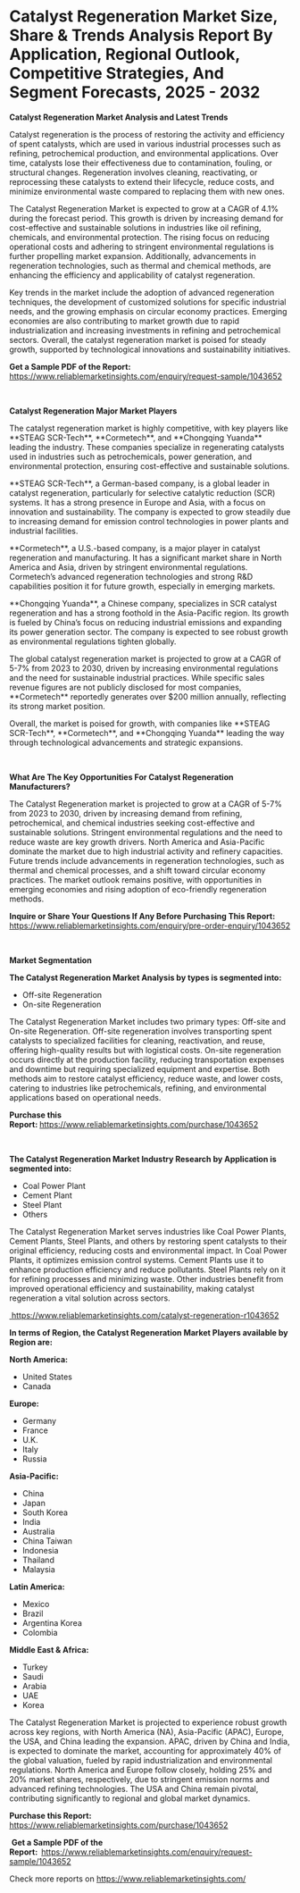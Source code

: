 <p><h1>Catalyst Regeneration Market Size, Share & Trends Analysis Report By Application, Regional Outlook, Competitive Strategies, And Segment Forecasts, 2025 - 2032</h1></p><p><strong>Catalyst Regeneration Market Analysis and Latest Trends</strong></p>
<p><p>Catalyst regeneration is the process of restoring the activity and efficiency of spent catalysts, which are used in various industrial processes such as refining, petrochemical production, and environmental applications. Over time, catalysts lose their effectiveness due to contamination, fouling, or structural changes. Regeneration involves cleaning, reactivating, or reprocessing these catalysts to extend their lifecycle, reduce costs, and minimize environmental waste compared to replacing them with new ones.</p><p>The Catalyst Regeneration Market is expected to grow at a CAGR of 4.1% during the forecast period. This growth is driven by increasing demand for cost-effective and sustainable solutions in industries like oil refining, chemicals, and environmental protection. The rising focus on reducing operational costs and adhering to stringent environmental regulations is further propelling market expansion. Additionally, advancements in regeneration technologies, such as thermal and chemical methods, are enhancing the efficiency and applicability of catalyst regeneration.</p><p>Key trends in the market include the adoption of advanced regeneration techniques, the development of customized solutions for specific industrial needs, and the growing emphasis on circular economy practices. Emerging economies are also contributing to market growth due to rapid industrialization and increasing investments in refining and petrochemical sectors. Overall, the catalyst regeneration market is poised for steady growth, supported by technological innovations and sustainability initiatives.</p></p>
<p><strong>Get a Sample PDF of the Report:&nbsp;</strong> <a href="https://www.reliablemarketinsights.com/enquiry/request-sample/1043652?utm_campaign=2114&utm_medium=2&utm_source=Github&utm_content=ia&utm_term=24012025&utm_id=catalyst-regeneration">https://www.reliablemarketinsights.com/enquiry/request-sample/1043652</a></p>
<p>&nbsp;</p>
<p><strong>Catalyst Regeneration Major Market Players</strong></p>
<p><p>The catalyst regeneration market is highly competitive, with key players like **STEAG SCR-Tech**, **Cormetech**, and **Chongqing Yuanda** leading the industry. These companies specialize in regenerating catalysts used in industries such as petrochemicals, power generation, and environmental protection, ensuring cost-effective and sustainable solutions.</p><p>**STEAG SCR-Tech**, a German-based company, is a global leader in catalyst regeneration, particularly for selective catalytic reduction (SCR) systems. It has a strong presence in Europe and Asia, with a focus on innovation and sustainability. The company is expected to grow steadily due to increasing demand for emission control technologies in power plants and industrial facilities.</p><p>**Cormetech**, a U.S.-based company, is a major player in catalyst regeneration and manufacturing. It has a significant market share in North America and Asia, driven by stringent environmental regulations. Cormetech’s advanced regeneration technologies and strong R&D capabilities position it for future growth, especially in emerging markets.</p><p>**Chongqing Yuanda**, a Chinese company, specializes in SCR catalyst regeneration and has a strong foothold in the Asia-Pacific region. Its growth is fueled by China’s focus on reducing industrial emissions and expanding its power generation sector. The company is expected to see robust growth as environmental regulations tighten globally.</p><p>The global catalyst regeneration market is projected to grow at a CAGR of 5-7% from 2023 to 2030, driven by increasing environmental regulations and the need for sustainable industrial practices. While specific sales revenue figures are not publicly disclosed for most companies, **Cormetech** reportedly generates over $200 million annually, reflecting its strong market position.</p><p>Overall, the market is poised for growth, with companies like **STEAG SCR-Tech**, **Cormetech**, and **Chongqing Yuanda** leading the way through technological advancements and strategic expansions.</p></p>
<p>&nbsp;</p>
<p><strong>What Are The Key Opportunities For Catalyst Regeneration Manufacturers?</strong></p>
<p><p>The Catalyst Regeneration market is projected to grow at a CAGR of 5-7% from 2023 to 2030, driven by increasing demand from refining, petrochemical, and chemical industries seeking cost-effective and sustainable solutions. Stringent environmental regulations and the need to reduce waste are key growth drivers. North America and Asia-Pacific dominate the market due to high industrial activity and refinery capacities. Future trends include advancements in regeneration technologies, such as thermal and chemical processes, and a shift toward circular economy practices. The market outlook remains positive, with opportunities in emerging economies and rising adoption of eco-friendly regeneration methods.</p></p>
<p><strong>Inquire or Share Your Questions If Any Before Purchasing This Report:</strong> <a href="https://www.reliablemarketinsights.com/enquiry/pre-order-enquiry/1043652?utm_campaign=2114&utm_medium=2&utm_source=Github&utm_content=ia&utm_term=24012025&utm_id=catalyst-regeneration">https://www.reliablemarketinsights.com/enquiry/pre-order-enquiry/1043652</a></p>
<p>&nbsp;</p>
<p><strong>Market Segmentation</strong></p>
<p><strong>The Catalyst Regeneration Market Analysis by types is segmented into:</strong></p>
<p><ul><li>Off-site Regeneration</li><li>On-site Regeneration</li></ul></p>
<p><p>The Catalyst Regeneration Market includes two primary types: Off-site and On-site Regeneration. Off-site regeneration involves transporting spent catalysts to specialized facilities for cleaning, reactivation, and reuse, offering high-quality results but with logistical costs. On-site regeneration occurs directly at the production facility, reducing transportation expenses and downtime but requiring specialized equipment and expertise. Both methods aim to restore catalyst efficiency, reduce waste, and lower costs, catering to industries like petrochemicals, refining, and environmental applications based on operational needs.</p></p>
<p><strong>Purchase this Report:&nbsp;</strong><a href="https://www.reliablemarketinsights.com/purchase/1043652?utm_campaign=2114&utm_medium=2&utm_source=Github&utm_content=ia&utm_term=24012025&utm_id=catalyst-regeneration">https://www.reliablemarketinsights.com/purchase/1043652</a></p>
<p>&nbsp;</p>
<p><strong>The Catalyst Regeneration Market Industry Research by Application is segmented into:</strong></p>
<p><ul><li>Coal Power Plant</li><li>Cement Plant</li><li>Steel Plant</li><li>Others</li></ul></p>
<p><p>The Catalyst Regeneration Market serves industries like Coal Power Plants, Cement Plants, Steel Plants, and others by restoring spent catalysts to their original efficiency, reducing costs and environmental impact. In Coal Power Plants, it optimizes emission control systems. Cement Plants use it to enhance production efficiency and reduce pollutants. Steel Plants rely on it for refining processes and minimizing waste. Other industries benefit from improved operational efficiency and sustainability, making catalyst regeneration a vital solution across sectors.</p></p>
<p><a href="https://www.reliablemarketinsights.com/catalyst-regeneration-r1043652?utm_campaign=2114&utm_medium=2&utm_source=Github&utm_content=ia&utm_term=24012025&utm_id=catalyst-regeneration">&nbsp;https://www.reliablemarketinsights.com/catalyst-regeneration-r1043652</a></p>
<p><strong>In terms of Region, the Catalyst Regeneration Market Players available by Region are:</strong></p>
<p>
    <p> <strong> North America: </strong>
        <ul>
            <li>United States</li>
            <li>Canada</li>
        </ul>
        </p> 
    <p> <strong> Europe: </strong>
        <ul>
            <li>Germany</li>
            <li>France</li>
            <li>U.K.</li>
            <li>Italy</li>
            <li>Russia</li>
        </ul>
        </p> 
    <p> <strong> Asia-Pacific: </strong>
        <ul>
            <li>China</li>
            <li>Japan</li>
            <li>South Korea</li>
            <li>India</li>
            <li>Australia</li>
            <li>China Taiwan</li>
            <li>Indonesia</li>
            <li>Thailand</li>
            <li>Malaysia</li>
        </ul>
        </p> 
    <p> <strong> Latin America: </strong>
        <ul>
            <li>Mexico</li>
            <li>Brazil</li>
            <li>Argentina Korea</li>
            <li>Colombia</li>
        </ul>
        </p> 
    <p> <strong> Middle East & Africa: </strong>
        <ul>
            <li>Turkey</li>
            <li>Saudi</li>
            <li>Arabia</li>
            <li>UAE</li>
            <li>Korea</li>
        </ul>
    </p>
    </p>
<p><p>The Catalyst Regeneration Market is projected to experience robust growth across key regions, with North America (NA), Asia-Pacific (APAC), Europe, the USA, and China leading the expansion. APAC, driven by China and India, is expected to dominate the market, accounting for approximately 40% of the global valuation, fueled by rapid industrialization and environmental regulations. North America and Europe follow closely, holding 25% and 20% market shares, respectively, due to stringent emission norms and advanced refining technologies. The USA and China remain pivotal, contributing significantly to regional and global market dynamics.</p></p>
<p><strong>Purchase this Report: </strong><a href="https://www.reliablemarketinsights.com/purchase/1043652?utm_campaign=2114&utm_medium=2&utm_source=Github&utm_content=ia&utm_term=24012025&utm_id=catalyst-regeneration">https://www.reliablemarketinsights.com/purchase/1043652</a></p>
<p>&nbsp;<strong>Get a Sample PDF of the Report:&nbsp;&nbsp;</strong><a href="https://www.reliablemarketinsights.com/enquiry/request-sample/1043652?utm_campaign=2114&utm_medium=2&utm_source=Github&utm_content=ia&utm_term=24012025&utm_id=catalyst-regeneration">https://www.reliablemarketinsights.com/enquiry/request-sample/1043652</a></p>
<p><strong></strong></p>
<p>Check more reports on <a href="https://www.reliablemarketinsights.com/?utm_campaign=2114&utm_medium=2&utm_source=Github&utm_content=ia&utm_term=24012025&utm_id=catalyst-regeneration">https://www.reliablemarketinsights.com/</a></p>